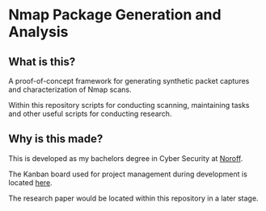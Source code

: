# Nmap Package Generation and Analysis
## What is this?
A proof-of-concept framework for generating synthetic packet captures and characterization of Nmap scans.

Within this repository scripts for conducting scanning, maintaining tasks and other useful scripts for conducting research.

## Why is this made?
This is developed as my bachelors degree in Cyber Security at [Noroff](https://www.noroff.no).

The Kanban board used for project management during development is located [here](https://github.com/users/orjanj/projects/3).

The research paper would be located within this repository in a later stage.
